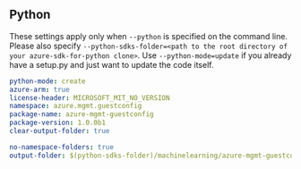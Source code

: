 ## Python

These settings apply only when `--python` is specified on the command line.
Please also specify `--python-sdks-folder=<path to the root directory of your azure-sdk-for-python clone>`.
Use `--python-mode=update` if you already have a setup.py and just want to update the code itself.

``` yaml $(python)
python-mode: create
azure-arm: true
license-header: MICROSOFT_MIT_NO_VERSION
namespace: azure.mgmt.guestconfig
package-name: azure-mgmt-guestconfig
package-version: 1.0.0b1
clear-output-folder: true
```
``` yaml $(python)
no-namespace-folders: true
output-folder: $(python-sdks-folder)/machinelearning/azure-mgmt-guestconfig/azure/mgmt/guestconfig
```